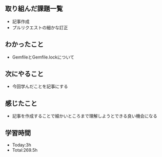 ## 取り組んだ課題一覧
- 記事作成
- プルリクエストの細かな訂正
  
## わかったこと
- GemfileとGemfile.lockについて
## 次にやること
-  今回学んだことを記事にする
## 感じたこと
- 記事を作成することで細かいところまで理解しようとできる良い機会になる
  
## 学習時間
- Today:3h
- Total:269.5h
